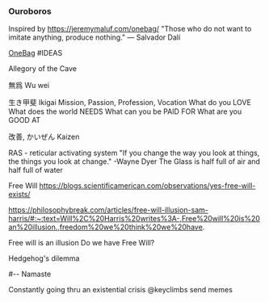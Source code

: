 ### Ouroboros
Inspired by https://jeremymaluf.com/onebag/
"Those who do not want to imitate anything, produce nothing."
― Salvador Dalí


[OneBag](https://lighterpack.com/r/or854i)
#IDEAS

Allegory of the Cave

無爲 Wu wei

生き甲斐 Ikigai
Mission, Passion, Profession, Vocation
What do you 
LOVE
What does the world 
NEEDS
What can you be 
PAID FOR
What are you  
GOOD AT

改善, かいぜん Kaizen

RAS - reticular activating system
"If you change the way you look at things, the things you look at change."
-Wayne Dyer
The Glass is half full of air and half full of water


Free Will
https://blogs.scientificamerican.com/observations/yes-free-will-exists/


https://philosophybreak.com/articles/free-will-illusion-sam-harris/#:~:text=Will%2C%20Harris%20writes%3A-,Free%20will%20is%20an%20illusion.,freedom%20we%20think%20we%20have.


Free will is an illusion
Do we have Free Will?


Hedgehog's dilemma


#-- Namaste


Constantly going thru an existential crisis @keyclimbs send memes
